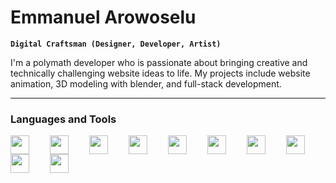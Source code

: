 # Emmanuel Arowoselu

**`Digital Craftsman (Designer, Developer, Artist)`**

I'm a polymath developer who is passionate about bringing creative and technically challenging website ideas to life. My projects include website animation, 3D modeling with blender, and full-stack development. 

---

### Languages and Tools

<img align='left' width='30px' style='padding-right:30px;' src='https://cdn.jsdelivr.net/gh/devicons/devicon/icons/html5/html5-original.svg'/>
<img align='left' width='30px' style='padding-right:30px;' src='https://cdn.jsdelivr.net/gh/devicons/devicon/icons/css3/css3-original.svg'/>
<img align='left' width='30px' style='padding-right:30px;' src='https://cdn.jsdelivr.net/gh/devicons/devicon/icons/javascript/javascript-original.svg'/>
<img align='left' width='30px' style='padding-right:30px;' src='https://cdn.jsdelivr.net/gh/devicons/devicon/icons/react/react-original.svg'/>
<img align='left' width='30px' style='padding-right:30px;' src='https://cdn.jsdelivr.net/gh/devicons/devicon/icons/nextjs/nextjs-line.svg'/>
<img align='left' width='30px' style='padding-right:30px;' src='https://cdn.jsdelivr.net/gh/devicons/devicon/icons/nodejs/nodejs-original.svg'/>
<img align='left' width='30px' style='padding-right:30px;' src='https://cdn.jsdelivr.net/gh/devicons/devicon/icons/git/git-original.svg'/>
<img align='left' width='30px' style='padding-right:30px;' src='https://cdn.jsdelivr.net/gh/devicons/devicon/icons/mongodb/mongodb-original.svg'/>
<img align='left' width='30px' style='padding-right:30px;' src='https://cdn.jsdelivr.net/gh/devicons/devicon/icons/webpack/webpack-original.svg'/>
<img align='left' width='30px' style='padding-right:30px;' src='https://cdn.jsdelivr.net/gh/devicons/devicon/icons/python/python-original.svg'/>
